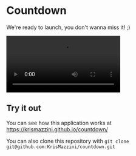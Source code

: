 # Countdown

We're ready to launch, you don't wanna miss it! ;)

![Demo](https://user-images.githubusercontent.com/93556620/179842911-623140c4-10ca-4caf-b525-5b5dd8fa56f9.mov)

## Try it out

You can see how this application works at <https://krismazzini.github.io/countdown/>

You can also clone this repository with ```git clone git@github.com:KrisMazzini/countdown.git```
